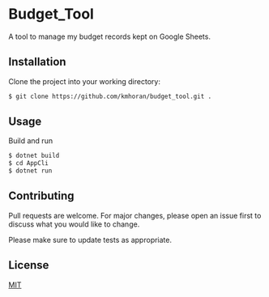 # Budget_Tool

A tool to manage my budget records kept on Google Sheets.

## Installation

Clone the project into your working directory:

```bash
$ git clone https://github.com/kmhoran/budget_tool.git .
```

## Usage

Build and run

```bash
$ dotnet build
$ cd AppCli
$ dotnet run
```

## Contributing

Pull requests are welcome. For major changes, please open an issue first to discuss what you would like to change.

Please make sure to update tests as appropriate.

## License
[MIT](https://choosealicense.com/licenses/mit/)